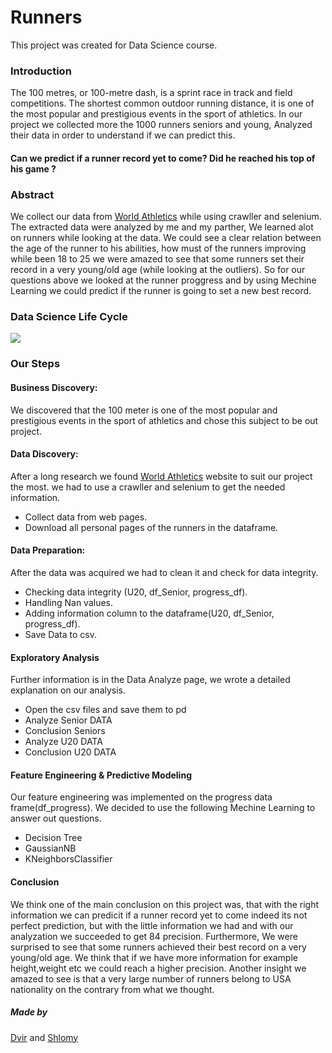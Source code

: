 # Runners
This project was created for Data Science course. 

### Introduction 
The 100 metres, or 100-metre dash, is a sprint race in track and field competitions. 
The shortest common outdoor running distance, it is one of the most popular and prestigious events in the sport of athletics. 
In our project we collected more the 1000 runners seniors and young, Analyzed their data in order to understand if we can predict this. 

#### Can we predict if a runner record yet to come? Did he reached his top of his game ?

### Abstract 

We collect our data from [World Athletics](https://www.worldathletics.org/) while using crawller and selenium.
The extracted data were analyzed by me and my parther, We learned alot on runners while looking at the data. 
We could see a clear relation between the age of the runner to his abilities, how must of the runners improving while been 18 to 25 
we were amazed to see that some runners set their record in a very young/old age (while looking at the outliers).
So for our questions above we looked at the runner proggress and by using Mechine Learning we could predict if the runner is going to set a new best record. 

### Data Science Life Cycle

<img src=https://github.com/dt170/Runners/blob/master/datacycle.png>

### Our Steps

#### Business Discovery: 
We discovered that the 100 meter is one of the most popular and prestigious events in the sport of athletics 
and chose this subject to be out project. 

#### Data Discovery:
After a long research we found [World Athletics](https://www.worldathletics.org/) website to suit our project the most. 
we had to use a crawller and selenium to get the needed information.

* Collect data from web pages.
* Download all personal pages of the runners in the dataframe. 

#### Data Preparation:
After the data was acquired we had to clean it and check for data integrity. 
* Checking data integrity (U20, df_Senior, progress_df).
* Handling Nan values.
* Adding information column to the dataframe(U20, df_Senior, progress_df).
* Save Data to csv.

#### Exploratory Analysis
Further information is in the Data Analyze page, we wrote a detailed explanation on our analysis.
* Open the csv files and save them to pd
* Analyze Senior DATA
* Conclusion Seniors
* Analyze U20 DATA
* Conclusion U20 DATA

#### Feature Engineering & Predictive Modeling
Our feature engineering was implemented on the progress data frame(df_progress).
We decided to use the following Mechine Learning to answer out questions. 

* Decision Tree
* GaussianNB
* KNeighborsClassifier

#### Conclusion

We think one of the main conclusion on this project was, that with the right information we can predicit if a runner record yet to come indeed its not 
perfect prediction, but with the little information we had and with our analyzation we succeeded to get 84 precision.
Furthermore, We were surprised to see that some runners achieved their best record on a very young/old age.
We think that if we have more information for example height,weight etc we could reach a higher precision.
Another insight we amazed to see is that a very large number of runners belong to USA nationality on the contrary from what we thought.

##### Made by 

[Dvir](https://github.com/dt170) and [Shlomy](https://github.com/ShlomyYosef)

